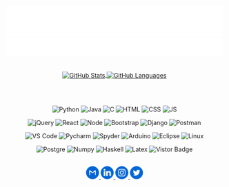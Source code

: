 <br>

[![Name](assets/name.svg)](https://anthonytedja.github.io/)
[![Header](assets/header.svg)](https://github.com/anthonytedja)

<br>

<div align="center">
  <a href="https://github.com/anthonytedja/anthonytedja">
    <img align="center" src="https://github-readme-stats.vercel.app/api?username=anthonytedja&show_icons=true&line_height=24&count_private=true&hide_rank=true&hide=issues&title_color=ffffff&text_color=c9cacc&icon_color=c6cfef&bg_color=1d1f21" alt="GitHub Stats" />
  </a>
  <a href="https://github.com/anthonytedja/anthonytedja">
    <img align="center" src="https://github-readme-stats.vercel.app/api/top-langs/?username=anthonytedja&title_color=ffffff&text_color=c9cacc&icon_color=c6cfef&bg_color=1d1f21&langs_count=6&layout=compact" alt="GitHub Languages"/>
  </a>

  <br><br>

  ![Python](https://img.shields.io/badge/Python-FFD43B?style=flat&logo=python&logoColor=navyblue)
  ![Java](https://img.shields.io/badge/Java-ED8B00?style=flat&logo=java&logoColor=white)
  ![C](https://img.shields.io/badge/C-00599C?style=flat&logo=c&logoColor=white)
  ![HTML](https://img.shields.io/badge/HTML-E34F26?style=flat&logo=html5&logoColor=white)
  ![CSS](https://img.shields.io/badge/CSS-1572B6?style=flat&logo=css3&logoColor=white)
  ![JS](https://img.shields.io/badge/JavaScript-323330?style=flat&logo=javascript&logoColor=F7DF1E)

  ![jQuery](https://img.shields.io/badge/jQuery-0769AD?style=flat&logo=jquery&logoColor=white)
  ![React](https://img.shields.io/badge/React-20232A?style=flat&logo=react&logoColor=61DAFB)
  ![Node](https://img.shields.io/badge/Node-43853D?style=flat&logo=node.js&logoColor=white)
  ![Bootstrap](https://img.shields.io/badge/Bootstrap-563D7C?style=flat&logo=bootstrap&logoColor=white)
  ![Django](https://img.shields.io/badge/Django-0c4b33?style=flat&logo=django&logoColor=white)
  ![Postman](https://img.shields.io/badge/Postman-FF6C37?style=flat&logo=postman&logoColor=white)

  ![VS Code](https://img.shields.io/badge/VS_Code-0078D4?style=flat&logo=visual%20studio%20code&logoColor=white)
  ![Pycharm](https://img.shields.io/badge/PyCharm-0bc97d?style=flat&logo=pycharm&logoColor=black)
  ![Spyder](https://img.shields.io/badge/Spyder-FF0000?style=flat&logo=spyder%20ide&logoColor=white)
  ![Arduino](https://img.shields.io/badge/Arduino-00979D?style=flat&logo=arduino&logoColor=white)
  ![Eclipse](https://img.shields.io/badge/Eclipse-2C2255?style=flat&logo=eclipse&logoColor=white)
  ![Linux](https://img.shields.io/badge/Linux-FCC624?style=flat&logo=linux&logoColor=black)

  ![Postgre](https://img.shields.io/badge/PostgreSQL-316192?style=flat&logo=postgresql&logoColor=white)
  ![Numpy](https://img.shields.io/badge/Numpy-777BB4?style=flat&logo=numpy&logoColor=white)
  ![Haskell](https://img.shields.io/badge/Haskell-5D4F85?style=flat&logo=haskell&logoColor=white)
  ![Latex](https://img.shields.io/badge/LaTeX-47A141?style=flat&logo=latex&logoColor=white)
  ![Vistor Badge](https://visitor-badge.glitch.me/badge?page_id=anthonytedja.anthonytedja&left_text=Visitors&left_color=blue)
  

  <br>

  <a href="mailto:anthonytedja27@gmail.com">
    <img alt="Email" width="30px" src="assets/gmail.svg"/>
  </a>
  <a href="https://www.linkedin.com/in/anthonytedja/">
    <img alt="LinkedIn" width="30px" src="assets/linkedin.svg"/>
  </a>
  <a href="https://www.instagram.com/anthonytedja/">
    <img alt="Instagram" width="30px" src="assets/instagram.svg"/>
  </a>
  <a href="https://twitter.com/anthonytedja27">
    <img alt="Twitter" width="30px" src="assets/twitter.svg"/>
  </a>

  <br><br>

  <!---
  <a href="https://youtu.be/dQw4w9WgXcQ">
    <img src="assets/rimuru.gif" width="100px">
  </a>
  -->
</div>
